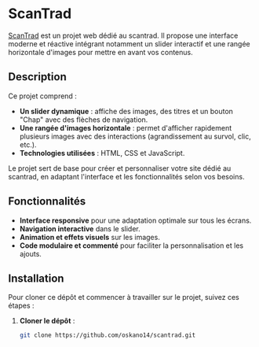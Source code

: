 # ScanTrad

[ScanTrad](https://github.com/oskano14/scantrad.git) est un projet web dédié au scantrad. Il propose une interface moderne et réactive intégrant notamment un slider interactif et une rangée horizontale d'images pour mettre en avant vos contenus.

## Description

Ce projet comprend :

- **Un slider dynamique** : affiche des images, des titres et un bouton "Chap" avec des flèches de navigation.
- **Une rangée d'images horizontale** : permet d'afficher rapidement plusieurs images avec des interactions (agrandissement au survol, clic, etc.).
- **Technologies utilisées** : HTML, CSS et JavaScript.

Le projet sert de base pour créer et personnaliser votre site dédié au scantrad, en adaptant l'interface et les fonctionnalités selon vos besoins.

## Fonctionnalités

- **Interface responsive** pour une adaptation optimale sur tous les écrans.
- **Navigation interactive** dans le slider.
- **Animation et effets visuels** sur les images.
- **Code modulaire et commenté** pour faciliter la personnalisation et les ajouts.

## Installation

Pour cloner ce dépôt et commencer à travailler sur le projet, suivez ces étapes :

1. **Cloner le dépôt** :
   ```bash
   git clone https://github.com/oskano14/scantrad.git
